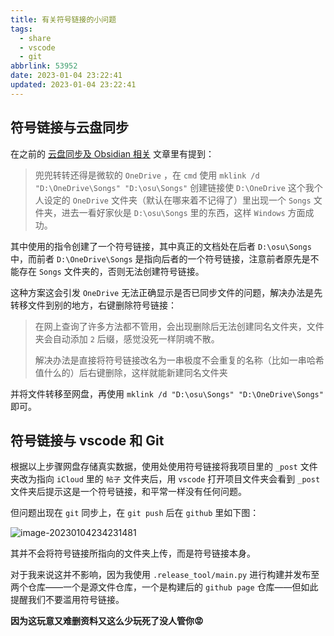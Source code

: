 ```yaml
---
title: 有关符号链接的小问题
tags:
  - share
  - vscode
  - git
abbrlink: 53952
date: 2023-01-04 23:22:41
updated: 2023-01-04 23:22:41
---
```


## 符号链接与云盘同步

在之前的 [云盘同步及 Obsidian 相关](https://note-of-me.top/posts/2308/) 文章里有提到：

> 兜兜转转还得是微软的 `OneDrive` ，在 `cmd` 使用 `mklink /d "D:\OneDrive\Songs" "D:\osu\Songs"` 创建链接使 `D:\OneDrive` 这个我个人设定的 `OneDrive` 文件夹（默认在哪来着不记得了）里出现一个 `Songs` 文件夹，进去一看好家伙是 `D:\osu\Songs` 里的东西，这样 `Windows` 方面成功。

其中使用的指令创建了一个符号链接，其中真正的文档处在后者 `D:\osu\Songs` 中，而前者 `D:\OneDrive\Songs` 是指向后者的一个符号链接，注意前者原先是不能存在 `Songs` 文件夹的，否则无法创建符号链接。

这种方案这会引发 `OneDrive` 无法正确显示是否已同步文件的问题，解决办法是先转移文件到别的地方，右键删除符号链接：

> 在网上查询了许多方法都不管用，会出现删除后无法创建同名文件夹，文件夹会自动添加 `2` 后缀，感觉没死一样阴魂不散。
>
> 解决办法是直接将符号链接改名为一串极度不会重复的名称（比如一串哈希值什么的）后右键删除，这样就能新建同名文件夹

并将文件转移至网盘，再使用 `mklink /d "D:\osu\Songs" "D:\OneDrive\Songs"` 即可。

## 符号链接与 vscode 和 Git

根据以上步骤网盘存储真实数据，使用处使用符号链接将我项目里的 `_post` 文件夹改为指向 `iCloud` 里的 `帖子` 文件夹后，用 `vscode` 打开项目文件夹会看到 `_post` 文件夹后提示这是一个符号链接，和平常一样没有任何问题。

但问题出现在 `git` 同步上，在 `git push` 后在 `github` 里如下图：

![image-20230104234231481](https://bu.dusays.com/2023/01/04/63b59e6f19725.png)

其并不会将符号链接所指向的文件夹上传，而是符号链接本身。

对于我来说这并不影响，因为我使用 `.release_tool/main.py` 进行构建并发布至两个仓库——一个是源文件仓库，一个是构建后的 `github page` 仓库——但如此提醒我们不要滥用符号链接。

**因为这玩意又难删资料又这么少玩死了没人管你😡️**
